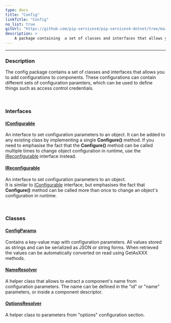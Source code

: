 ```yaml
---
type: docs
title: "Config"
linkTitle: "Config"
no_list: true
gitUrl: "https://github.com/pip-services4/pip-services4-dotnet/tree/main/pip-services4-components-dotnet"
description: >
    A package containing  a set of classes and interfaces that allows you to add configurations to components.
---
```

---

<div class="module-body"> 


### Description
The config package contains a set of classes and interfaces that allows you to add configurations to components. These configurations can contain different sets of configuration paramters, which can be used to define things such as access control credentials.     


<br>

### Interfaces


#### [IConfigurable](iconfigurable)
An interface to set configuration parameters to an object. 
It can be added to any existing class by implementing a single **Configure()** method.
If you need to emphasise the fact that the **Configure()** method can be called multiple times
to change object configuration in runtime, use the [IReconfigurable](ireconfigurable) interface instead.

#### [IReconfigurable](ireconfigurable)
An interface to set configuration parameters to an object.  
It is similar to [IConfigurable](iconfigurable) interface, but emphasises the fact
that **Configure()** method can be called more than once to change an object's configuration
in runtime.

<br>

### Classes

#### [ConfigParams](config_params)
Contains a key-value map with configuration parameters. 
All values stored as strings and can be serialized as JSON or string forms.
When retrieved the values can be automatically converted on read using GetAsXXX methods.

#### [NameResolver](name_resolver)
A helper class that allows to extract a component's name from configuration parameters.
The name can be defined in the "id" or "name" parameters, or inside a component descriptor.

#### [OptionsResolver](options_resolver)
A helper class to parameters from "options" configuration section.

</div>

